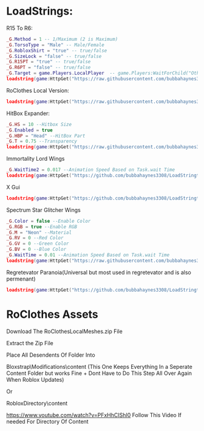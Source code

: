 # LoadStrings:

R15 To R6:
```lua
_G.Method = 1 -- 1/Maximum (2 is Maximum)
_G.TorsoType = "Male" -- Male/Female
_G.RobloxShirt = "true" -- true/false
_G.SizeLock = "false" -- true/false
_G.R15PT = "true" -- true/false
_G.R6PT = "false" -- true/false
_G.Target = game.Players.LocalPlayer  -- game.Players:WaitForChild("OtherPlayerName")
loadstring(game:HttpGet("https://raw.githubusercontent.com/bubbahaynes3308/LoadStringthingies/main/R15ToR6.lua",true))()
```

 RoClothes Local Version:
```lua
loadstring(game:HttpGet("https://raw.githubusercontent.com/bubbahaynes3308/LoadStringthingies/main/RC.lua",true))()
```

HitBox Expander:
```lua
_G.HS = 10 --Hitbox Size
_G.Enabled = true
_G.HBP = "Head" --HitBox Part
_G.T = 0.75 --Transparency
loadstring(game:HttpGet("https://raw.githubusercontent.com/bubbahaynes3308/LoadStringthingies/main/HBE",true))()
```

Immortality Lord Wings
```lua
_G.WaitTime2 = 0.017 --Animation Speed Based on Task.wait Time
loadstring(game:HttpGet("https://github.com/bubbahaynes3308/LoadStringthingies/raw/refs/heads/main/ILWings.lua",true))()
```
X Gui
```lua
loadstring(game:HttpGet("https://github.com/bubbahaynes3308/LoadStringthingies/raw/refs/heads/main/XGuiX.lua",true))()
```
Spectrum Star Glitcher Wings
```lua
_G.Color = false --Enable Color
_G.RGB = true --Enable RGB
_G.M = "Neon" --Material
_G.RV = 0 --Red Color
_G.GV = 0 --Green Color
_G.BV = 0 --Blue Color
_G.WaitTime = 0.01 --Animation Speed Based on Task.wait Time
loadstring(game:HttpGet("https://raw.githubusercontent.com/bubbahaynes3308/LoadStringthingies/main/SpectrumStarWings.lua",true))()
```

Regretevator Paranoia(Universal but most used in regretevator and is also permenant)
```lua
loadstring(game:HttpGet("https://github.com/bubbahaynes3308/LoadStringthingies/raw/refs/heads/main/Regretevator_Paranoia.lua",true))()
```


# RoClothes Assets
Download The RoClothesLocalMeshes.zip File

Extract the Zip File

Place All Desendents Of Folder Into

Bloxstrap\Modifications\content (This One Keeps Everything In a Seperate Content Folder but works Fine + Dont Have to Do This Step All Over Again When Roblox Updates)

Or

RobloxDirectory\content

https://www.youtube.com/watch?v=PFxHhCIShI0 Follow This Video If needed For Directory Of Content
